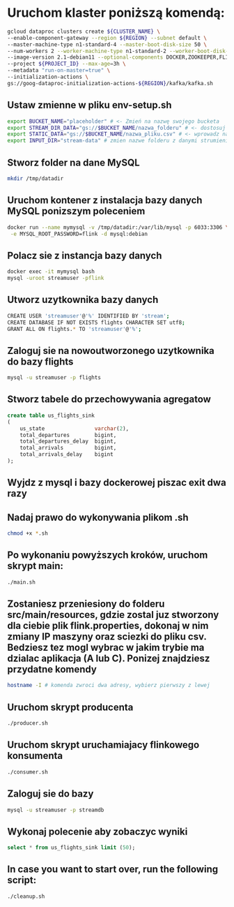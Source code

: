 # Uruchom klaster poniższą komendą:

```sh
gcloud dataproc clusters create ${CLUSTER_NAME} \
--enable-component-gateway --region ${REGION} --subnet default \
--master-machine-type n1-standard-4 --master-boot-disk-size 50 \
--num-workers 2 --worker-machine-type n1-standard-2 --worker-boot-disk-size 50 \
--image-version 2.1-debian11 --optional-components DOCKER,ZOOKEEPER,FLINK \
--project ${PROJECT_ID} --max-age=3h \
--metadata "run-on-master=true" \
--initialization-actions \
gs://goog-dataproc-initialization-actions-${REGION}/kafka/kafka.sh
```

## Ustaw zmienne w pliku env-setup.sh
```sh
export BUCKET_NAME="placeholder" # <- Zmień na nazwę swojego bucketa
export STREAM_DIR_DATA="gs://$BUCKET_NAME/nazwa_folderu" # <- dostosuj sciezki do folderu, w ktorym przechowujesz dane strumieniowe
export STATIC_DATA="gs://$BUCKET_NAME/nazwa_pliku.csv" # <- wprowadz nazwe pliku, ktory zawiera dane statyczne
export INPUT_DIR="stream-data" # zmien nazwe folderu z danymi strumieniowymi
```
## Stworz folder na dane MySQL
```sh
mkdir /tmp/datadir
```

## Uruchom kontener z instalacja bazy danych MySQL ponizszym poleceniem
```sh
docker run --name mymysql -v /tmp/datadir:/var/lib/mysql -p 6033:3306 \
 -e MYSQL_ROOT_PASSWORD=flink -d mysql:debian
```

## Polacz sie z instancja bazy danych

```sh
docker exec -it mymysql bash
mysql -uroot streamuser -pflink
```

## Utworz uzytkownika bazy danych

```sh
CREATE USER 'streamuser'@'%' IDENTIFIED BY 'stream';
CREATE DATABASE IF NOT EXISTS flights CHARACTER SET utf8;
GRANT ALL ON flights.* TO 'streamuser'@'%';
```

## Zaloguj sie na nowoutworzonego uzytkownika do bazy flights
```sh
mysql -u streamuser -p flights
```

## Stworz tabele do przechowywania agregatow
```sql
create table us_flights_sink
(
    us_state                varchar(2),
    total_departures        bigint,
    total_departures_delay  bigint,
    total_arrivals          bigint,
    total_arrivals_delay    bigint
);
```
## Wyjdz z mysql i bazy dockerowej piszac exit dwa razy

## Nadaj prawo do wykonywania plikom .sh
```sh
chmod +x *.sh
```

## Po wykonaniu powyższych kroków, uruchom skrypt main:
```sh
./main.sh
```
## Zostaniesz przeniesiony do folderu src/main/resources, gdzie zostal juz stworzony dla ciebie plik flink.properties, dokonaj w nim zmiany IP maszyny oraz sciezki do pliku csv. Bedziesz tez mogl wybrac w jakim trybie ma dzialac aplikacja (A lub C). Ponizej znajdziesz przydatne komendy

```sh
hostname -I # komenda zwroci dwa adresy, wybierz pierwszy z lewej
```

## Uruchom skrypt producenta
```sh
./producer.sh
```

## Uruchom skrypt uruchamiajacy flinkowego konsumenta
```sh
./consumer.sh
```

## Zaloguj sie do bazy
```sh
mysql -u streamuser -p streamdb
```

## Wykonaj polecenie aby zobaczyc wyniki
```sql
select * from us_flights_sink limit (50);
```

## In case you want to start over, run the following script:
```sh
./cleanup.sh
```